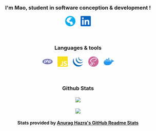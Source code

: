 <h3 align="center">I'm Mao, student in software conception & development !</h3>

<p align="center">
  <a href="http://maodematos.rf.gd"><img height="32" src="./assets/globe.svg" /></a>&nbsp; &nbsp;
  <a href="https://www.linkedin.com/in/mao-de-matos"><img height="32" src="./assets/linkedin.svg" /></a>
</p>

  <br/>

<h3 align="center">Languages & tools</h3>

<p align="center">
  <img height="32" src="./assets/php.svg" />&nbsp; &nbsp;
  <img height="32" src="./assets/javascript.svg" />&nbsp; &nbsp;
  <img height="32" src="./assets/jquery.svg" />&nbsp; &nbsp;
  <img height="32" src="./assets/sass.svg" />&nbsp; &nbsp;
  <img height="32" src="./assets/docker.svg" />
</p>

  <br/>

<h3 align="center">Github Stats</h3>

<p align="center">
  <img align="center" src="https://github-readme-stats.vercel.app/api?username=MaoDeMatos&theme=dracula" />
  <br/>
  <br/>
  <img align="center" src="https://github-readme-stats.vercel.app/api/top-langs/?username=MaoDeMatos&layout=compact&theme=dracula" />
</p>

<h4 align="center">Stats provided by <a href="https://github.com/anuraghazra/github-readme-stats">Anurag Hazra's GitHub Readme Stats</a></h4>
